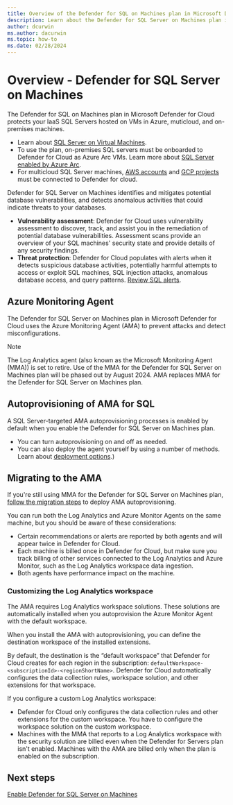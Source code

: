 ```yaml
---
title: Overview of the Defender for SQL on Machines plan in Microsoft Defender for Cloud
description: Learn about the Defender for SQL Server on Machines plan in Microsoft Defender for Cloud
author: dcurwin
ms.author: dacurwin
ms.topic: how-to
ms.date: 02/28/2024
---
```


# Overview - Defender for SQL Server on Machines


The Defender for SQL on Machines plan in Microsoft Defender for Cloud protects your IaaS SQL Servers hosted on VMs in Azure, muticloud, and on-premises machines. 

- Learn about [SQL Server on Virtual Machines](https://azure.microsoft.com/services/virtual-machines/sql-server/).
- To use the plan, on-premises SQL servers must be onboarded to Defender for Cloud as Azure Arc VMs. Learn more about [SQL Server enabled by Azure Arc](/sql/sql-server/azure-arc/overview).
- For multicloud SQL Server machines,  [AWS accounts](quickstart-onboard-aws.md) and [GCP projects](quickstart-onboard-gcp.md) must be connected to Defender for cloud.

Defender for SQL Server on Machines identifies and mitigates potential database vulnerabilities, and detects anomalous activities that could indicate threats to your databases.

- **Vulnerability assessment**: Defender for Cloud uses vulnerability assessment to discover, track, and assist you in the remediation of potential database vulnerabilities. Assessment scans provide an overview of your SQL machines' security state and provide details of any security findings.
- **Threat protection**: Defender for Cloud populates with alerts when it detects suspicious database activities, potentially harmful attempts to access or exploit SQL machines, SQL injection attacks, anomalous database access, and query patterns. [Review SQL alerts](alerts-sql-database-and-azure-synapse-analytics.md).


## Azure Monitoring Agent

The Defender for SQL Server on Machines plan in Microsoft Defender for Cloud uses the Azure Monitoring Agent (AMA) to prevent attacks and detect misconfigurations.


> [!NOTE]
> The Log Analytics agent (also known as the Microsoft Monitoring Agent (MMA)) is set to retire.
> Use of the MMA for the Defender for SQL Server on Machines plan will be phased out by August 2024.
> AMA replaces MMA for the Defender for SQL Server on Machines plan. 

## Autoprovisioning of AMA for SQL

A SQL Server-targeted AMA autoprovisioning processes is enabled by default when you enable the Defender for SQL Server on Machines plan.

- You can turn autoprovisioning on and off as needed.
- You can also deploy the agent yourself by using a number of methods. Learn about [deployment options](/azure/azure-monitor/vm/monitor-virtual-machine-agent#agent-deployment-options).)


## Migrating to the AMA

If you're still using MMA for the Defender for SQL Server on Machines plan, [follow the migration steps](defender-for-sql-autoprovisioning.md) to deploy AMA autoprovisioning.

You can run both the Log Analytics and Azure Monitor Agents on the same machine, but you should be aware of these considerations:

- Certain recommendations or alerts are reported by both agents and will appear twice in Defender for Cloud.
- Each machine is billed once in Defender for Cloud, but make sure you track billing of other services connected to the Log Analytics and Azure Monitor, such as the Log Analytics workspace data ingestion.
- Both agents have performance impact on the machine.

### Customizing the Log Analytics workspace

The AMA requires Log Analytics workspace solutions. These solutions are automatically installed when you autoprovision the Azure Monitor Agent with the default workspace.

When you install the AMA with autoprovisioning, you can define the destination workspace of the installed extensions.

By default, the destination is the “default workspace” that Defender for Cloud creates for each region in the subscription: `defaultWorkspace-<subscriptionId>-<regionShortName>`. Defender for Cloud automatically configures the data collection rules, workspace solution, and other extensions for that workspace.

If you configure a custom Log Analytics workspace:

- Defender for Cloud only configures the data collection rules and other extensions for the custom workspace. You have to configure the workspace solution on the custom workspace.
- Machines with the MMA that reports to a Log Analytics workspace with the security solution are billed even when the Defender for Servers plan isn't enabled. Machines with the AMA are billed only when the plan is enabled on the subscription. 


## Next steps

[Enable Defender for SQL Server on Machines](defender-for-sql-usage.md)

